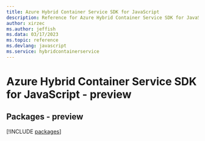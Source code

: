 ```yaml
---
title: Azure Hybrid Container Service SDK for JavaScript
description: Reference for Azure Hybrid Container Service SDK for JavaScript
author: xirzec
ms.author: jeffish
ms.data: 03/17/2023
ms.topic: reference
ms.devlang: javascript
ms.service: hybridcontainerservice
---
```

# Azure Hybrid Container Service SDK for JavaScript - preview
## Packages - preview
[!INCLUDE [packages](hybrid-container-service-index.md)]